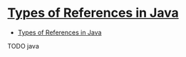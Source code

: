 # [Types of References in Java](https://www.geeksforgeeks.org/types-references-java/)

- [Types of References in Java](#types-of-references-in-java)








TODO java